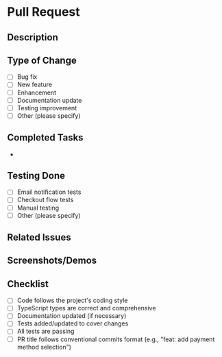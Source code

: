 # Pull Request

## Description

<!-- Provide a brief description of the changes in this PR -->

## Type of Change

- [ ] Bug fix
- [ ] New feature
- [ ] Enhancement
- [ ] Documentation update
- [ ] Testing improvement
- [ ] Other (please specify)

## Completed Tasks

<!-- List the specific tasks completed in this PR -->

-

## Testing Done

<!-- Describe the testing performed for this change -->

- [ ] Email notification tests
- [ ] Checkout flow tests
- [ ] Manual testing
- [ ] Other (please specify)

## Related Issues

<!-- List any related issues by using "Fixes #123" or "Related to #123" format -->

## Screenshots/Demos

<!-- If applicable, add screenshots or demo videos to help explain your changes -->

## Checklist

- [ ] Code follows the project's coding style
- [ ] TypeScript types are correct and comprehensive
- [ ] Documentation updated (if necessary)
- [ ] Tests added/updated to cover changes
- [ ] All tests are passing
- [ ] PR title follows conventional commits format (e.g., "feat: add payment method selection")
